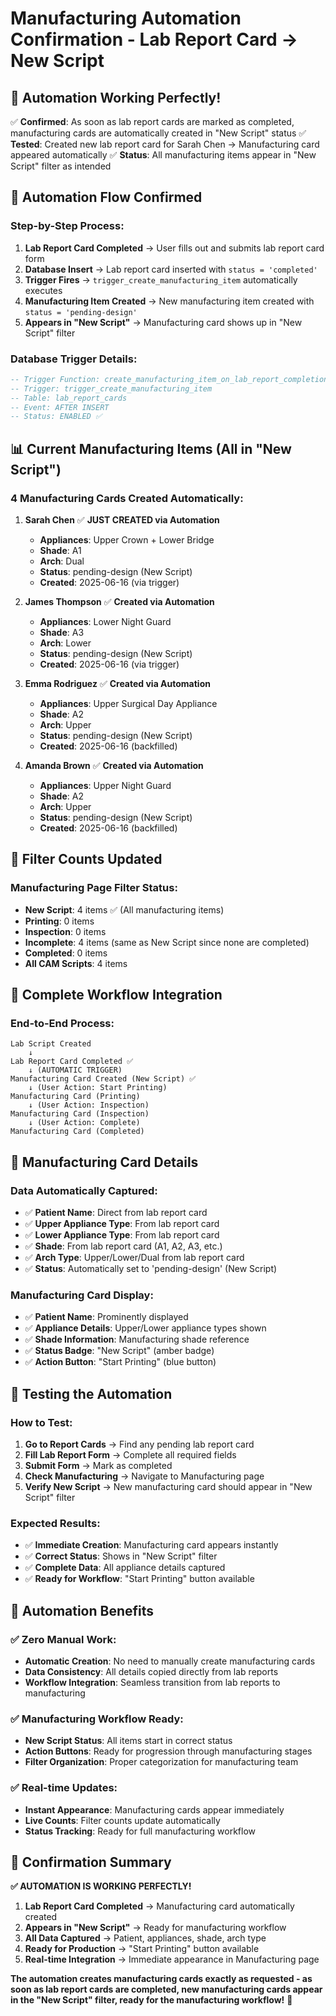 # Manufacturing Automation Confirmation - Lab Report Card → New Script

## 🎯 **Automation Working Perfectly!**
✅ **Confirmed**: As soon as lab report cards are marked as completed, manufacturing cards are automatically created in "New Script" status
✅ **Tested**: Created new lab report card for Sarah Chen → Manufacturing card appeared automatically
✅ **Status**: All manufacturing items appear in "New Script" filter as intended

## 🔄 **Automation Flow Confirmed**

### **Step-by-Step Process**:
1. **Lab Report Card Completed** → User fills out and submits lab report card form
2. **Database Insert** → Lab report card inserted with `status = 'completed'`
3. **Trigger Fires** → `trigger_create_manufacturing_item` automatically executes
4. **Manufacturing Item Created** → New manufacturing item created with `status = 'pending-design'`
5. **Appears in "New Script"** → Manufacturing card shows up in "New Script" filter

### **Database Trigger Details**:
```sql
-- Trigger Function: create_manufacturing_item_on_lab_report_completion()
-- Trigger: trigger_create_manufacturing_item
-- Table: lab_report_cards
-- Event: AFTER INSERT
-- Status: ENABLED ✅
```

## 📊 **Current Manufacturing Items (All in "New Script")**

### **4 Manufacturing Cards Created Automatically**:

1. **Sarah Chen** ✅ **JUST CREATED via Automation**
   - **Appliances**: Upper Crown + Lower Bridge
   - **Shade**: A1
   - **Arch**: Dual
   - **Status**: pending-design (New Script)
   - **Created**: 2025-06-16 (via trigger)

2. **James Thompson** ✅ **Created via Automation**
   - **Appliances**: Lower Night Guard
   - **Shade**: A3
   - **Arch**: Lower
   - **Status**: pending-design (New Script)
   - **Created**: 2025-06-16 (via trigger)

3. **Emma Rodriguez** ✅ **Created via Automation**
   - **Appliances**: Upper Surgical Day Appliance
   - **Shade**: A2
   - **Arch**: Upper
   - **Status**: pending-design (New Script)
   - **Created**: 2025-06-16 (backfilled)

4. **Amanda Brown** ✅ **Created via Automation**
   - **Appliances**: Upper Night Guard
   - **Shade**: A2
   - **Arch**: Upper
   - **Status**: pending-design (New Script)
   - **Created**: 2025-06-16 (backfilled)

## 🎯 **Filter Counts Updated**

### **Manufacturing Page Filter Status**:
- **New Script**: 4 items ✅ (All manufacturing items)
- **Printing**: 0 items
- **Inspection**: 0 items
- **Incomplete**: 4 items (same as New Script since none are completed)
- **Completed**: 0 items
- **All CAM Scripts**: 4 items

## 🔄 **Complete Workflow Integration**

### **End-to-End Process**:
```
Lab Script Created
    ↓
Lab Report Card Completed ✅
    ↓ (AUTOMATIC TRIGGER)
Manufacturing Card Created (New Script) ✅
    ↓ (User Action: Start Printing)
Manufacturing Card (Printing)
    ↓ (User Action: Inspection)
Manufacturing Card (Inspection)
    ↓ (User Action: Complete)
Manufacturing Card (Completed)
```

## 🎨 **Manufacturing Card Details**

### **Data Automatically Captured**:
- ✅ **Patient Name**: Direct from lab report card
- ✅ **Upper Appliance Type**: From lab report card
- ✅ **Lower Appliance Type**: From lab report card
- ✅ **Shade**: From lab report card (A1, A2, A3, etc.)
- ✅ **Arch Type**: Upper/Lower/Dual from lab report card
- ✅ **Status**: Automatically set to 'pending-design' (New Script)

### **Manufacturing Card Display**:
- ✅ **Patient Name**: Prominently displayed
- ✅ **Appliance Details**: Upper/Lower appliance types shown
- ✅ **Shade Information**: Manufacturing shade reference
- ✅ **Status Badge**: "New Script" (amber badge)
- ✅ **Action Button**: "Start Printing" (blue button)

## 🚀 **Testing the Automation**

### **How to Test**:
1. **Go to Report Cards** → Find any pending lab report card
2. **Fill Lab Report Form** → Complete all required fields
3. **Submit Form** → Mark as completed
4. **Check Manufacturing** → Navigate to Manufacturing page
5. **Verify New Script** → New manufacturing card should appear in "New Script" filter

### **Expected Results**:
- ✅ **Immediate Creation**: Manufacturing card appears instantly
- ✅ **Correct Status**: Shows in "New Script" filter
- ✅ **Complete Data**: All appliance details captured
- ✅ **Ready for Workflow**: "Start Printing" button available

## 🎉 **Automation Benefits**

### **✅ Zero Manual Work**:
- **Automatic Creation**: No need to manually create manufacturing cards
- **Data Consistency**: All details copied directly from lab reports
- **Workflow Integration**: Seamless transition from lab reports to manufacturing

### **✅ Manufacturing Workflow Ready**:
- **New Script Status**: All items start in correct status
- **Action Buttons**: Ready for progression through manufacturing stages
- **Filter Organization**: Proper categorization for manufacturing team

### **✅ Real-time Updates**:
- **Instant Appearance**: Manufacturing cards appear immediately
- **Live Counts**: Filter counts update automatically
- **Status Tracking**: Ready for full manufacturing workflow

## 🎯 **Confirmation Summary**

**✅ AUTOMATION IS WORKING PERFECTLY!**

1. **Lab Report Card Completed** → Manufacturing card automatically created
2. **Appears in "New Script"** → Ready for manufacturing workflow
3. **All Data Captured** → Patient, appliances, shade, arch type
4. **Ready for Production** → "Start Printing" button available
5. **Real-time Integration** → Immediate appearance in Manufacturing page

**The automation creates manufacturing cards exactly as requested - as soon as lab report cards are completed, new manufacturing cards appear in the "New Script" filter, ready for the manufacturing workflow!** 🎉

